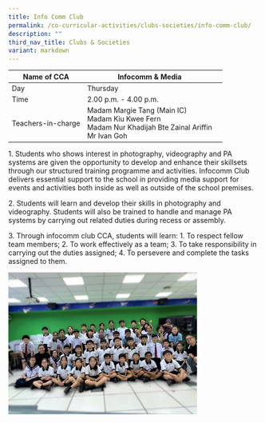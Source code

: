 ```yaml
---
title: Info Comm Club
permalink: /co-curricular-activities/clubs-societies/info-comm-club/
description: ""
third_nav_title: Clubs & Societies
variant: markdown
---
```

|Name of CCA|Infocomm &amp; Media|  |
| -------- | ------- | --------------- |
|Day | Thursday | 
| Time |2.00 p.m. - 4.00 p.m. 
|Teachers-in-charge |Madam Margie Tang (Main IC)<br>Madam Kiu Kwee Fern<br> Madam Nur Khadijah Bte Zainal Ariffin <br>Mr Ivan Goh


<p style="box-sizing: inherit; font-size: 1em;">1.  Students who shows interest in photography, videography and PA systems are given the opportunity to develop and enhance their skillsets through our structured training programme and activities. Infocomm Club delivers essential support to the school in providing media support for events and activities both inside as well as outside of the school premises.</p>
<p style="box-sizing: inherit; font-size: 1em;">
2.  Students will learn and develop their skills in photography and videography. Students will also be trained to handle and manage PA systems by carrying out related duties during recess or assembly.</p>
<p style="box-sizing: inherit; font-size: 1em;">
3.  Through infocomm club CCA, students will learn: 1. To respect fellow team members; 2. To work effectively as a team; 3. To take responsibility in carrying out the duties assigned; 4. To persevere and complete the tasks assigned to them.</p><img src="/images/CoCurricularActivities/Infocomm/Infocomm.jpg" style="width:75%"><table>

</table>